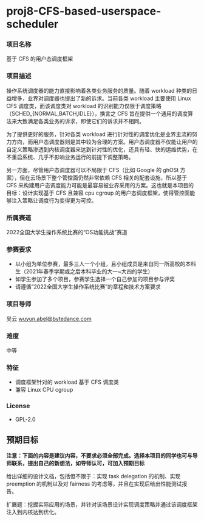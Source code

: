 # proj8-CFS-based-userspace-scheduler

### 项目名称

基于 CFS 的用户态调度框架

### 项目描述

操作系统调度器的能力直接影响着各类业务服务的质量。随着 workload 种类的日益增多，业界对调度器也提出了新的诉求。当前各类 workload 主要使用 Linux CFS 调度类，而该调度类对 workload 的识别能力仅限于调度策略（SCHED_{NORMAL,BATCH,IDLE}），换言之 CFS 旨在提供一个通用的调度算法来大致满足各类业务的诉求，即使它们的诉求并不相同。

为了提供更好的服务，针对各类 workload 进行针对性的调度优化是业界主流的努力方向，而用户态调度器则是其中较为合理的方案。用户态调度器不仅能让用户的自定义策略渗透到内核调度器来达到针对性的优化，还具有轻、快的运维优势，在不重启系统、几乎不影响业务运行的前提下调整策略。

另一方面，尽管用户态调度器可以不局限于 CFS（比如 Google 的 ghOSt 方案），但在云场景下整个管控面仍然非常依赖 CFS 相关的配套设施，所以基于 CFS 来构建用户态调度能力可能是最容易被业界采用的方案。这也就是本项目的目标：设计实现基于 CFS 且兼容 cpu cgroup 的用户态调度框架，使得管控面能够注入策略让调度行为变得更为可控。

### 所属赛道

2022全国大学生操作系统比赛的“OS功能挑战”赛道

### 参赛要求

- 以小组为单位参赛，最多三人一个小组，且小组成员是来自同一所高校的本科生（2021年春季学期或之后本科毕业的大一~大四的学生）
- 如学生参加了多个项目，参赛学生选择一个自己参加的项目参与评奖
- 请遵循“2022全国大学生操作系统比赛”的章程和技术方案要求

### 项目导师

吴云 wuyun.abel@bytedance.com

### 难度

中等

### 特征

- 调度框架针对的 workload 基于 CFS 调度类
- 兼容 Linux CPU cgroup

### License

- GPL-2.0

## 预期目标

**注意：下面的内容是建议内容，不要求必须全部完成。选择本项目的同学也可与导师联系，提出自己的新想法，如导师认可，可加入预期目标**

给出详细的设计文档，包括但不限于：实现 task delegation 的机制、实现 preemption 的机制以及对 fairness 的考虑等，并且在实现后给出性能测试报告。

扩展题：挖掘实际应用的场景，并针对该场景设计实现调度策略并通过该调度框架注入到内核达到优化。
